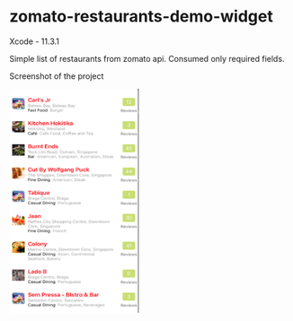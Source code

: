 # zomato-restaurants-demo-widget

Xcode - 11.3.1

Simple list of restaurants from zomato api. Consumed only required fields.

Screenshot of the project

<img src="Screenshot 2020-08-30 at 1.37.55 PM.png" width = "230px" height = "400px"/>
